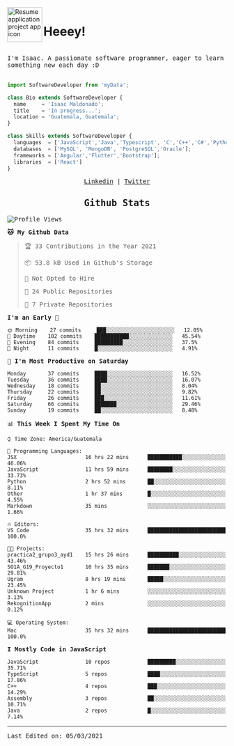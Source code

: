 <img align="left" width="80" height="80" src="https://raw.githubusercontent.com/sidbelbase/sidbelbase/master/wave.gif" alt="Resume application project app icon">

# Heeey!
 
</br>
 
<samp>
I'm Isaac. A passionate software programmer, eager to learn something new each day :D
</samp>
</br></br>



```js
import SoftwareDeveloper from 'myData';

class Bio extends SoftwareDeveloper {
  name     = 'Isaac Maldonado';
  title    = 'In progress...';
  location = 'Guatemala, Guatemala';
}

class Skills extends SoftwareDeveloper {
  languages  = ['JavaScript','Java','Typescript', 'C','C++','C#','Python','Assembly','Dart','Go'];
  databases  = ['MySQL', 'MongoDB', 'PostgreSQL','Oracle'];
  frameworks = ['Angular','Flutter','Bootstrap'];
  libraries  = ['React']
}
```

</p>
<samp>
<p align="center">
<a href="www.linkedin.com/in/isaac-maldonado-4745b2194">Linkedin</a> | <a href="https://twitter.com/Anaklusmos99">Twitter</a>
</p>

<h2 align="center"><samp>Github Stats</samp></h2>

<!--START_SECTION:waka-->
![Profile Views](http://img.shields.io/badge/Profile%20Views-30-blue)

**🐱 My Github Data** 

> 🏆 33 Contributions in the Year 2021
 > 
> 📦 53.8 kB Used in Github's Storage 
 > 
> 🚫 Not Opted to Hire
 > 
> 📜 24 Public Repositories 
 > 
> 🔑 7 Private Repositories  
 > 
**I'm an Early 🐤** 

```text
🌞 Morning    27 commits     ███░░░░░░░░░░░░░░░░░░░░░░   12.05% 
🌆 Daytime    102 commits    ███████████░░░░░░░░░░░░░░   45.54% 
🌃 Evening    84 commits     █████████░░░░░░░░░░░░░░░░   37.5% 
🌙 Night      11 commits     █░░░░░░░░░░░░░░░░░░░░░░░░   4.91%

```
📅 **I'm Most Productive on Saturday** 

```text
Monday       37 commits     ████░░░░░░░░░░░░░░░░░░░░░   16.52% 
Tuesday      36 commits     ████░░░░░░░░░░░░░░░░░░░░░   16.07% 
Wednesday    18 commits     ██░░░░░░░░░░░░░░░░░░░░░░░   8.04% 
Thursday     22 commits     ██░░░░░░░░░░░░░░░░░░░░░░░   9.82% 
Friday       26 commits     ███░░░░░░░░░░░░░░░░░░░░░░   11.61% 
Saturday     66 commits     ███████░░░░░░░░░░░░░░░░░░   29.46% 
Sunday       19 commits     ██░░░░░░░░░░░░░░░░░░░░░░░   8.48%

```


📊 **This Week I Spent My Time On** 

```text
⌚︎ Time Zone: America/Guatemala

💬 Programming Languages: 
JSX                      16 hrs 22 mins      ███████████░░░░░░░░░░░░░░   46.06% 
JavaScript               11 hrs 59 mins      ████████░░░░░░░░░░░░░░░░░   33.73% 
Python                   2 hrs 52 mins       ██░░░░░░░░░░░░░░░░░░░░░░░   8.11% 
Other                    1 hr 37 mins        █░░░░░░░░░░░░░░░░░░░░░░░░   4.55% 
Markdown                 35 mins             ░░░░░░░░░░░░░░░░░░░░░░░░░   1.66%

🔥 Editors: 
VS Code                  35 hrs 32 mins      █████████████████████████   100.0%

🐱‍💻 Projects: 
practica2_grupo3_ayd1    15 hrs 26 mins      ██████████░░░░░░░░░░░░░░░   43.46% 
SO1A_G19_Proyecto1       10 hrs 35 mins      ███████░░░░░░░░░░░░░░░░░░   29.81% 
Ugram                    8 hrs 19 mins       █████░░░░░░░░░░░░░░░░░░░░   23.45% 
Unknown Project          1 hr 6 mins         ░░░░░░░░░░░░░░░░░░░░░░░░░   3.13% 
RekognitionApp           2 mins              ░░░░░░░░░░░░░░░░░░░░░░░░░   0.12%

💻 Operating System: 
Mac                      35 hrs 32 mins      █████████████████████████   100.0%

```

**I Mostly Code in JavaScript** 

```text
JavaScript               10 repos            █████████░░░░░░░░░░░░░░░░   35.71% 
TypeScript               5 repos             ████░░░░░░░░░░░░░░░░░░░░░   17.86% 
C++                      4 repos             ███░░░░░░░░░░░░░░░░░░░░░░   14.29% 
Assembly                 3 repos             ██░░░░░░░░░░░░░░░░░░░░░░░   10.71% 
Java                     2 repos             █░░░░░░░░░░░░░░░░░░░░░░░░   7.14%

```



<!--END_SECTION:waka-->

------

Last Edited on: 05/03/2021

